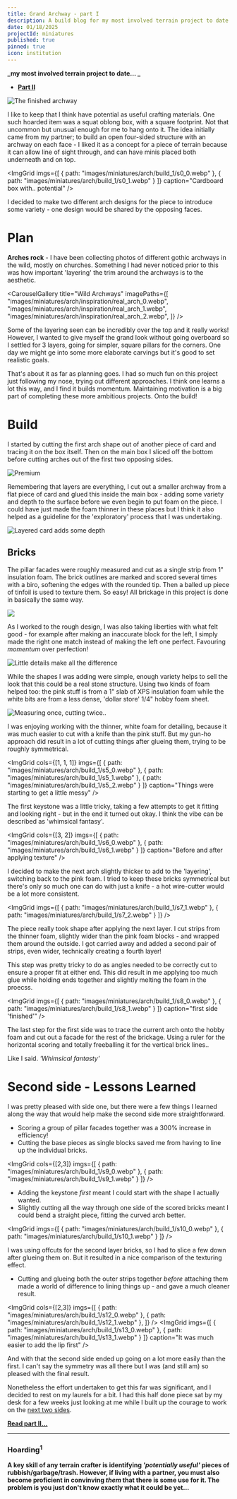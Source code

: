 ```yaml
---
title: Grand Archway - part I
description: A build blog for my most involved terrain project to date - a large stone archway.
date: 01/18/2025
projectId: miniatures
published: true
pinned: true
icon: institution
---
```

<script>
    import ImgHoverToggle from "../lib/components/ImgHoverToggle.svelte";
    import Footnote from "../lib/components/Footnote.svelte";
    import FaIcon from "../lib/components/FaIcon.svelte";
    import CarouselGallery from "../lib/components/CarouselGallery.svelte";
    import ImgGrid from "../lib/components/layout/ImgGrid.svelte";
</script>

**_my most involved terrain project to date... <FaIcon icon="institution"/> _**

- **[Part II](/crafting-grand-archway_pt2)**

![The finished archway](miniatures/arch/arch_0.webp)

I like to keep <Footnote text="bits of packaging" anchor="hoarding" ref="1"/> that I think have potential as useful crafting materials. One such hoarded item was a squat oblong box, with a square footprint. Not that uncommon but unusual enough for me to hang onto it. The idea initially came from my partner; to build an open four-sided structure with an archway on each face - I liked it as a concept for a piece of terrain because it can allow line of sight through, and can have minis placed both underneath and on top.

<ImgGrid
    imgs={[
        { path: "images/miniatures/arch/build_1/s0_0.webp" },
        { path: "images/miniatures/arch/build_1/s0_1.webp" }
    ]}
    caption="Cardboard box with.. potential"
/>

I decided to make two different arch designs for the piece to introduce some variety - one design would be shared by the opposing faces.

# Plan <FaIcon icon="pencil"/>

**Arches rock** - I have been collecting photos of different gothic archways in the wild, mostly on churches. Something I had never noticed prior to this was how important 'layering' the trim around the archways is to the aesthetic.

<CarouselGallery
    title="Wild Archways"
    imagePaths={[
    "images/miniatures/arch/inspiration/real_arch_0.webp",
    "images/miniatures/arch/inspiration/real_arch_1.webp",
    "images/miniatures/arch/inspiration/real_arch_2.webp",
    ]}
    />


Some of the layering seen can be incredibly over the top and it really works! However, I wanted to give myself the grand look without going overboard so I settled for 3 layers, going for simpler, square pillars for the corners. One day we might ge into some more elaborate carvings but it's good to set realistic goals.

<ImgHoverToggle
    src="miniatures/arch/plan/arch_drawing.webp"
    srcHover="miniatures/arch/plan/arch_parchment.webp"
    alt="design for arch 1"
/>

That's about it as far as planning goes. I had so much fun on this project just following my nose, trying out different approaches. I think one learns a lot this way, and I find it builds momentum. Maintaining motivation is a big part of completing these more ambitious projects. Onto the build!

# Build <FaIcon icon="hammer"/>

I started by cutting the first arch shape out of another piece of card and tracing it on the box itself. Then on the main box I sliced off the bottom before cutting arches out of the first two opposing sides.

![Premium](miniatures/arch/build_1/s1_0.webp)

Remembering that layers are everything, I cut out a smaller archway from a flat piece of card and glued this inside the main box - adding some variety and depth to the surface before we even begin to put foam on the piece. I could have just made the foam thinner in these places but I think it also helped as a guideline for the 'exploratory' process that I was undertaking.

![Layered card adds some depth](miniatures/arch/build_1/s2_0.webp)

## Bricks <FaIcon icon="cubes-stacked"/>

The pillar facades were roughly measured and cut as a single strip from 1" insulation foam. The brick outlines are marked and scored several times with a biro, softening the edges with the rounded tip. Then a balled up piece of tinfoil is used to texture them. So easy! All brickage in this project is done in basically the same way.

![](miniatures/arch/build_1/s2_1.webp)

As I worked to the rough design, I was also taking liberties with what felt good - for example after making an inaccurate block for the left, I simply made the right one match instead of making the left one perfect. Favouring _momentum_ over perfection!

![Little details make all the difference](miniatures/arch/build_1/s3_0.webp)

While the shapes I was adding were simple, enough variety helps to sell the look that this could be a real stone structure. Using two kinds of foam helped too: the <span class="pink">pink stuff</span> is from a 1" slab of XPS insulation foam while the <span class="bold">white</span> bits are from a less dense, 'dollar store' 1/4" hobby foam sheet.

![Measuring once, cutting twice..](miniatures/arch/build_1/s4_0.webp)

I was enjoying working with the thinner, white foam for detailing, because it was much easier to cut with a knife than the pink stuff. But my gun-ho approach did result in a lot of cutting things after glueing them, trying to be roughly symmetrical.

<ImgGrid
    cols={[1, 1, 1]}
    imgs={[
        { path: "images/miniatures/arch/build_1/s5_0.webp" },
        { path: "images/miniatures/arch/build_1/s5_1.webp" },
        { path: "images/miniatures/arch/build_1/s5_2.webp" }
    ]}
    caption="Things were starting to get a little messy"
/>

The first keystone was a little tricky, taking a few attempts to get it fitting and looking right - but in the end it turned out okay. I think the vibe can be described as 'whimsical fantasy'.

<ImgGrid
    cols={[3, 2]}
    imgs={[
        { path: "images/miniatures/arch/build_1/s6_0.webp" },
        { path: "images/miniatures/arch/build_1/s6_1.webp" }
    ]}
    caption="Before and after applying texture"
/>

I decided to make the next arch slightly thicker to add to the 'layering', switching back to the pink foam. I tried to keep these bricks symmetrical but there's only so much one can do with just a knife - a hot wire-cutter would be a lot more consistent.

<ImgGrid
    imgs={[
        { path: "images/miniatures/arch/build_1/s7_1.webp" },
        { path: "images/miniatures/arch/build_1/s7_2.webp" }
    ]}
/>

The piece really took shape after applying the next layer. I cut strips from the thinner foam, slightly wider than the pink foam blocks - and wrapped them around the outside. I got carried away and added a second pair of strips, even wider, technically creating a fourth layer!

This step was pretty tricky to do as angles needed to be correctly cut to ensure a proper fit at either end. This did result in me applying too much glue while holding ends together and slightly melting the foam in the proecss.

<ImgGrid
    imgs={[
        { path: "images/miniatures/arch/build_1/s8_0.webp" },
        { path: "images/miniatures/arch/build_1/s8_1.webp" }
    ]}
    caption="first side 'finished'"
/>

The last step for the first side was to trace the current arch onto the hobby foam and cut out a facade for the rest of the brickage. Using a ruler for the horizontal scoring and totally freeballing it for the vertical brick lines..

Like I said. _'Whimsical fantasty'_

# Second side - Lessons Learned <FaIcon icon="book"/>

I was pretty pleased with side one, but there were a few things I learned along the way that would help make the second side more straightforward.

-  Scoring a group of pillar facades together was a 300% increase in efficiency!
- Cutting the base pieces as single blocks saved me from having to line up the individual bricks.

<ImgGrid
    cols={[2,3]}
    imgs={[
        { path: "images/miniatures/arch/build_1/s9_0.webp" },
        { path: "images/miniatures/arch/build_1/s9_1.webp" }
    ]}
/>

- Adding the keystone _first_ meant I could start with the shape I actually wanted.
- Slightly cutting all the way through one side of the scored bricks meant I could bend a straight piece, fitting the curved arch better.

<ImgGrid
    imgs={[
        { path: "images/miniatures/arch/build_1/s10_0.webp" },
        { path: "images/miniatures/arch/build_1/s10_1.webp" }
    ]}
/>

I was using offcuts for the second layer bricks, so I had to slice a few down after glueing them on. But it resulted in a nice comparison of the texturing effect.

<ImgHoverToggle
    src="miniatures/arch/build_1/s11_0.webp"
    srcHover="miniatures/arch/build_1/s11_1.webp"
    alt="Hover/click to see stone texturing."
/>

- Cutting and glueing both the outer strips together _before_ attaching them made a world of difference to lining things up - and gave a much cleaner result.

<ImgGrid
    cols={[2,3]}
    imgs={[
        { path: "images/miniatures/arch/build_1/s12_0.webp" },
        { path: "images/miniatures/arch/build_1/s12_1.webp" },
    ]}
/>
<ImgGrid
    imgs={[
        { path: "images/miniatures/arch/build_1/s13_0.webp" },
        { path: "images/miniatures/arch/build_1/s13_1.webp" }
    ]}
    caption="It was much easier to add the lip first"
/>

And with that the second side ended up going on a lot more easily than the first. I can't say the symmetry was all there but I was (and still am) so pleased with the final result.

Nonetheless the effort undertaken to get this far was significant, and I decided to rest on my laurels for a bit. I had this half done piece sat by my desk for a few weeks just looking at me while I built up the courage to work on the [next two sides](/crafting-grand-archway_pt2).

**[Read part II...](/crafting-grand-archway_pt2)**

<hr/>

### <a name="hoarding">Hoarding<sup>1</sup></a> <FaIcon icon="cubes"/>

**A key skill of any terrain crafter is identifying _'potentially useful'_ pieces of rubbish/garbage/trash. However, if living with a partner, you must also become proficient in convinving _them_ that there is some use for it. The problem is you just don't know exactly what it could be yet...**

